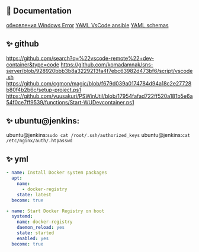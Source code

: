
## 📘 Documentation
[обновления Windows Error](https://multipass.run/docs/troubleshooting-networking-on-windows)
[YAML VsCode ansible](https://www.jung-christian.de/post/2021/02/ansible-vscode/)
[YAML schemas](https://www.schemastore.org/json/)

## ✨ github
https://github.com/search?q=%22vscode-remote%22+dev-container&type=code
https://github.com/komadamnak/sns-server/blob/928920bbb3b8a3229213fa4f7ebc63982d473bf6/script/vscode.sh
https://github.com/cgmon/magic/blob/f679d039a0174784d94a18c2e27728b80f4b2b6c/setup-project.ps1
https://github.com/yuusakuri/PSWinUtil/blob/17954fafad722ff520a181b5e6a54f0ce7ff9539/functions/Start-WUDevcontainer.ps1

## ✨ ubuntu@jenkins:
ubuntu@jenkins:`sudo cat /root/.ssh/authorized_keys`
ubuntu@jenkins:`cat /etc/nginx/auth/.htpasswd`


## ✨ yml

```yml
- name: Install Docker system packages
  apt:
    name:
      - docker-registry
    state: latest
  become: true

- name: Start Docker Registry on boot
  systemd:
    name: docker-registry
    daemon_reload: yes
    state: started
    enabled: yes
  become: true
  ```